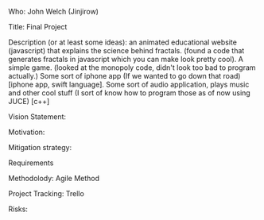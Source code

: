 Who: John Welch (Jinjirow)

Title: Final Project

Description (or at least some ideas): an animated educational website (javascript) that explains the science behind fractals. (found a code that generates fractals in javascript which you can make look pretty cool). A simple game. (looked at the monopoly code, didn't look too bad to program actually.) Some sort of iphone app (If we wanted to go down that road)[iphone app, swift language]. Some sort of audio application, plays music and other cool stuff (I sort of know how to program those as of now using JUCE) [c++]

Vision Statement:

Motivation:  

Mitigation strategy:

Requirements

Methodolody: Agile Method

Project Tracking: Trello

Risks:  
